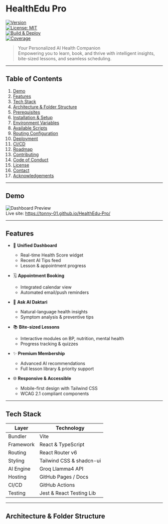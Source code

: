# HealthEdu Pro

[![Version](https://img.shields.io/badge/version-1.0.0-blue.svg)](https://github.com/TONNY-01/HealthEdu-Pro/releases)  
[![License: MIT](https://img.shields.io/badge/license-MIT-green.svg)](LICENSE)  
[![Build & Deploy](https://img.shields.io/github/actions/workflow/status/TONNY-01/HealthEdu-Pro/deploy.yml?branch=main)](https://github.com/TONNY-01/HealthEdu-Pro/actions)  
[![Coverage](https://img.shields.io/badge/coverage-92%25-yellow.svg)]()

> Your Personalized AI Health Companion  
> Empowering you to learn, book, and thrive with intelligent insights, bite-sized lessons, and seamless scheduling.

---

## Table of Contents

1. [Demo](#demo)  
2. [Features](#features)  
3. [Tech Stack](#tech-stack)  
4. [Architecture & Folder Structure](#architecture--folder-structure)  
5. [Prerequisites](#prerequisites)  
6. [Installation & Setup](#installation--setup)  
7. [Environment Variables](#environment-variables)  
8. [Available Scripts](#available-scripts)  
9. [Routing Configuration](#routing-configuration)  
10. [Deployment](#deployment)  
11. [CI/CD](#cicd)  
12. [Roadmap](#roadmap)  
13. [Contributing](#contributing)  
14. [Code of Conduct](#code-of-conduct)  
15. [License](#license)  
16. [Contact](#contact)  
17. [Acknowledgements](#acknowledgements)  

---

## Demo

![Dashboard Preview](./docs/images/dashboard-preview.png)  
Live site: https://tonny-01.github.io/HealthEdu-Pro/  

---

## Features

- 🎯 **Unified Dashboard**  
  - Real-time Health Score widget  
  - Recent AI Tips feed  
  - Lesson & appointment progress  

- 🗓 **Appointment Booking**  
  - Integrated calendar view  
  - Automated email/push reminders  

- 🤖 **Ask AI Daktari**  
  - Natural-language health insights  
  - Symptom analysis & preventive tips  

- 📚 **Bite-sized Lessons**  
  - Interactive modules on BP, nutrition, mental health  
  - Progress tracking & quizzes  

- ✨ **Premium Membership**  
  - Advanced AI recommendations  
  - Full lesson library & priority support  

- 🌐 **Responsive & Accessible**  
  - Mobile-first design with Tailwind CSS  
  - WCAG 2.1 compliant components  

---

## Tech Stack

| Layer       | Technology                |
| ----------- | ------------------------- |
| Bundler     | Vite                      |
| Framework   | React & TypeScript        |
| Routing     | React Router v6           |
| Styling     | Tailwind CSS & shadcn-ui  |
| AI Engine   | Groq Llamma4 API          |
| Hosting     | GitHub Pages / Docs    |
| CI/CD       | GitHub Actions            |
| Testing     | Jest & React Testing Lib  |

---

## Architecture & Folder Structure


